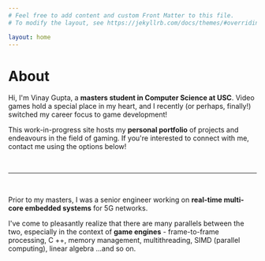 ```yaml
---
# Feel free to add content and custom Front Matter to this file.
# To modify the layout, see https://jekyllrb.com/docs/themes/#overriding-theme-defaults

layout: home
---
```


# About

Hi, I'm Vinay Gupta, a **masters student in Computer Science at USC**. Video games hold a special place in my heart, and I recently (or perhaps, finally!) switched my career focus to game development!

This work-in-progress site hosts my **personal portfolio** of projects and endeavours in the field of gaming. If you're interested to connect with me, contact me using the options below!

<BR>
<HR>
<BR>

Prior to my masters, I was a senior engineer working on **real-time multi-core embedded systems** for 5G networks.

I've come to pleasantly realize that there are many parallels between the two, especially in the context of **game engines** - frame-to-frame processing, C ++, memory management, multithreading, SIMD (parallel computing), linear algebra ...and so on.
